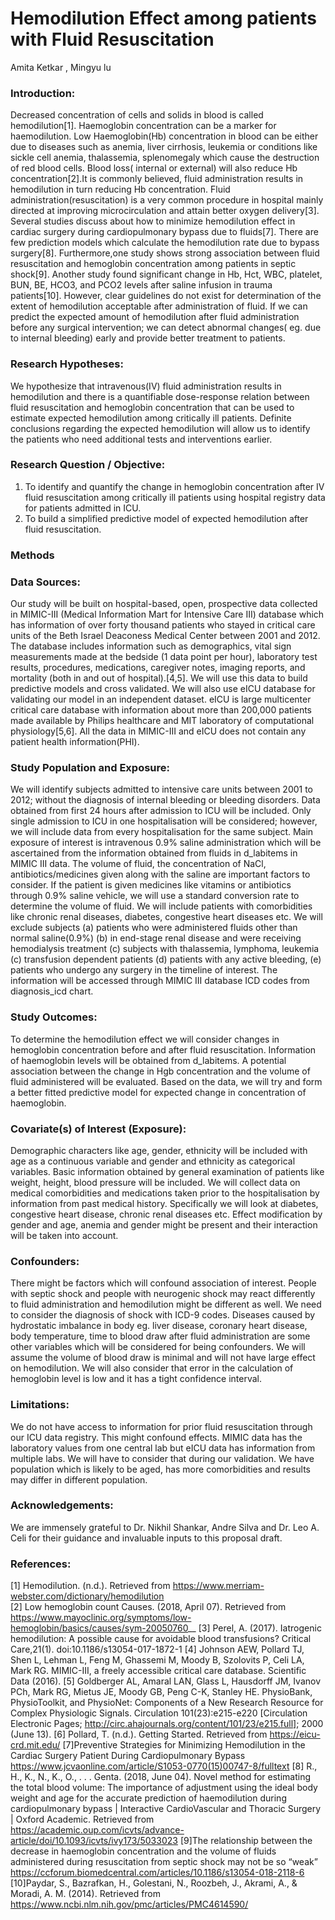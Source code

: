 # Hemodilution Effect among patients with Fluid Resuscitation 
Amita Ketkar , Mingyu lu

### Introduction:

Decreased concentration of cells and solids in blood is called hemodilution[1]. Haemoglobin concentration can be a marker for haemodilution. Low Haemoglobin(Hb) concentration in blood can be either due to diseases such as anemia, liver cirrhosis, leukemia or conditions like sickle cell anemia, thalassemia, splenomegaly which cause the destruction of red blood cells. Blood loss( internal or external) will also reduce Hb concentration[2].It is commonly believed, fluid administration results in hemodilution in turn reducing Hb concentration. Fluid administration(resuscitation) is a very common procedure in hospital mainly directed at improving microcirculation and attain better oxygen delivery[3]. Several studies discuss about how to minimize hemodilution effect in cardiac surgery during cardiopulmonary bypass due to fluids[7]. There are few prediction models which calculate the hemodilution rate due to bypass surgery[8]. Furthermore,one study shows strong association between fluid resuscitation and hemoglobin concentration among patients in septic shock[9]. Another study found significant change in Hb, Hct, WBC, platelet, BUN, BE, HCO3, and PCO2 levels after saline infusion in trauma patients[10].  However, clear guidelines do not exist for determination of the extent of hemodilution acceptable after administration of fluid. If we can predict the expected amount of hemodilution after fluid administration before any surgical intervention; we can detect abnormal changes( eg. due to internal bleeding) early and provide better treatment to patients.

### Research Hypotheses:

We hypothesize that intravenous(IV) fluid administration results in hemodilution and there is a quantifiable dose-response relation between fluid resuscitation and hemoglobin concentration that can be used to estimate expected hemodilution among critically ill patients.  Definite conclusions regarding the expected hemodilution will allow us to identify the patients who need additional tests and interventions earlier.

### Research Question / Objective:

1. To identify and quantify the change in hemoglobin concentration after IV fluid resuscitation among critically ill patients using hospital registry data for patients admitted in ICU. 
2. To build a simplified predictive model of expected hemodilution after fluid resuscitation. 

### Methods

### Data Sources:

Our study will be built on hospital-based, open, prospective data collected in MIMIC-III (Medical Information Mart for Intensive Care III) database which has information of over forty thousand patients who stayed in critical care units of the Beth Israel Deaconess Medical Center between 2001 and 2012. The database includes information such as demographics, vital sign measurements made at the bedside (1 data point per hour), laboratory test results, procedures, medications, caregiver notes, imaging reports, and mortality (both in and out of hospital).[4,5]. We will use this data to build predictive models and cross validated. We will also use eICU database for validating our model in an independent dataset. eICU is large multicenter critical care database with information about more than 200,000 patients made available by Philips healthcare and MIT laboratory of computational physiology[5,6]. All the data in MIMIC-III and eICU does not contain any patient health information(PHI).


### Study Population and Exposure:

We will identify subjects admitted to intensive care units between 2001 to 2012; without the diagnosis of internal bleeding or bleeding disorders. Data obtained from first 24 hours after admission to ICU will be included. Only single admission to ICU in one hospitalisation will be considered; however, we will include data from every hospitalisation for the same subject. Main exposure of interest is intravenous 0.9% saline administration which will be ascertained from the information obtained from fluids in d_labitems in MIMIC III data. The volume of fluid, the concentration of NaCl, antibiotics/medicines given along with the saline are important factors to consider. If the patient is given medicines like vitamins or antibiotics through 0.9% saline vehicle, we will use a standard conversion rate to determine the volume of fluid.  We will include patients with comorbidities like chronic renal diseases, diabetes, congestive heart diseases etc. 
We will exclude subjects (a) patients who were administered fluids other than normal saline(0.9%) (b) in end-stage renal disease and were receiving hemodialysis treatment (c) subjects with thalassemia, lymphoma, leukemia (c) transfusion dependent patients (d) patients with any active bleeding, (e) patients who undergo any surgery in the timeline of interest. The information will be accessed through MIMIC III database ICD codes from diagnosis_icd chart.


### Study Outcomes:

To determine the hemodilution effect we will consider changes in hemoglobin concentration before and after fluid resuscitation. Information of haemoglobin levels will be obtained from d_labitems. A potential association between the change in Hgb concentration and the volume of fluid administered will be evaluated. Based on the data, we will try and form a better fitted predictive model for expected change in concentration of haemoglobin.


### Covariate(s) of Interest (Exposure):

Demographic characters like age, gender, ethnicity will be included with age as a continuous variable and gender and ethnicity as categorical variables. Basic information obtained by general examination of patients like weight, height, blood pressure will be included. We will collect data on medical comorbidities and medications taken prior to the hospitalisation by information from past medical history. Specifically we will look at diabetes, congestive heart disease, chronic renal diseases etc. Effect modification by gender and age, anemia and gender might be present and their interaction will be taken into account.


### Confounders:

There might be factors which will confound association of interest. People with septic shock and people with neurogenic shock may react differently to fluid administration and hemodilution might be different as well. We need to consider the diagnosis of shock with ICD-9 codes. Diseases caused by hydrostatic imbalance in body eg. liver disease, coronary heart disease, body temperature, time to blood draw after fluid administration are some other variables which will be considered for being confounders. We will assume the volume of blood draw is minimal and will not have large effect on hemodilution. We will also consider that error in the calculation of hemoglobin level is low and it has a tight confidence interval. 

### Limitations:

We do not have access to information for prior fluid resuscitation through our ICU data registry. This might confound effects. MIMIC data has the laboratory values from one central lab but eICU data has information from multiple labs. We will have to consider that during our validation. We have population which is likely to be aged, has more comorbidities and results may differ in different population. 


### Acknowledgements:

We are immensely grateful to Dr. Nikhil Shankar, Andre Silva and Dr. Leo A. Celi for their guidance and invaluable inputs to this proposal draft. 

### References:
[1]  Hemodilution. (n.d.). Retrieved from https://www.merriam-webster.com/dictionary/hemodilution <br />
[2] Low hemoglobin count Causes. (2018, April 07). Retrieved from https://www.mayoclinic.org/symptoms/low-hemoglobin/basics/causes/sym-20050760__
[3] Perel, A. (2017). Iatrogenic hemodilution: A possible cause for avoidable blood transfusions? Critical Care,21(1). doi:10.1186/s13054-017-1872-1
[4] Johnson AEW, Pollard TJ, Shen L, Lehman L, Feng M, Ghassemi M, Moody B, Szolovits P, Celi LA, Mark RG. MIMIC-III, a freely accessible critical care database. Scientific Data (2016). 
[5] Goldberger AL, Amaral LAN, Glass L, Hausdorff JM, Ivanov PCh, Mark RG, Mietus JE, Moody GB, Peng C-K, Stanley HE. PhysioBank, PhysioToolkit, and PhysioNet: Components of a New Research Resource for Complex Physiologic Signals. Circulation 101(23):e215-e220 [Circulation Electronic Pages; http://circ.ahajournals.org/content/101/23/e215.full]; 2000 (June 13).
[6] Pollard, T. (n.d.). Getting Started. Retrieved from https://eicu-crd.mit.edu/
[7]Preventive Strategies for Minimizing Hemodilution in the Cardiac Surgery Patient During Cardiopulmonary Bypass https://www.jcvaonline.com/article/S1053-0770(15)00747-8/fulltext
[8] R., H., K., N., K., O., . . . Genta. (2018, June 04). Novel method for estimating the total blood volume: The importance of adjustment using the ideal body weight and age for the accurate prediction of haemodilution during cardiopulmonary bypass | Interactive CardioVascular and Thoracic Surgery | Oxford Academic. Retrieved from https://academic.oup.com/icvts/advance-article/doi/10.1093/icvts/ivy173/5033023
[9]The relationship between the decrease in haemoglobin concentration and the volume of fluids administered during resuscitation from septic shock may not be so “weak” https://ccforum.biomedcentral.com/articles/10.1186/s13054-018-2118-6 
[10]Paydar, S., Bazrafkan, H., Golestani, N., Roozbeh, J., Akrami, A., & Moradi, A. M. (2014). Retrieved from https://www.ncbi.nlm.nih.gov/pmc/articles/PMC4614590/

